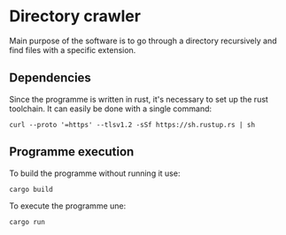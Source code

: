 # Directory crawler

Main purpose of the software is to go through a directory recursively and find files with a specific extension.

## Dependencies

Since the programme is written in rust, it's necessary to set up the rust toolchain. It can easily be done with a single command:

```
curl --proto '=https' --tlsv1.2 -sSf https://sh.rustup.rs | sh
```

## Programme execution

To build the programme without running it use:

`cargo build`

To execute the programme une:

`cargo run`
